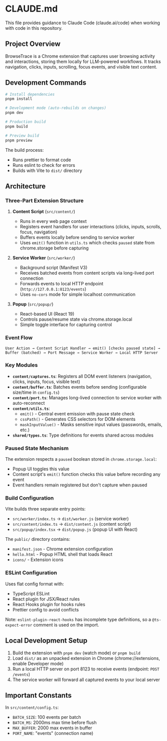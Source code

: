 # CLAUDE.md

This file provides guidance to Claude Code (claude.ai/code) when working with code in this repository.

## Project Overview

BrowseTrace is a Chrome extension that captures user browsing activity and interactions, storing them locally for LLM-powered workflows. It tracks navigation, clicks, inputs, scrolling, focus events, and visible text content.

## Development Commands

```bash
# Install dependencies
pnpm install

# Development mode (auto-rebuilds on changes)
pnpm dev

# Production build
pnpm build

# Preview build
pnpm preview
```

The build process:

- Runs prettier to format code
- Runs eslint to check for errors
- Builds with Vite to `dist/` directory

## Architecture

### Three-Part Extension Structure

1. **Content Script** (`src/content/`)
   - Runs in every web page context
   - Registers event handlers for user interactions (clicks, inputs, scrolls, focus, navigation)
   - Buffers events locally before sending to service worker
   - Uses `emit()` function in `utils.ts` which checks `paused` state from chrome.storage before capturing

2. **Service Worker** (`src/worker/`)
   - Background script (Manifest V3)
   - Receives batched events from content scripts via long-lived port connection
   - Forwards events to local HTTP endpoint (`http://127.0.0.1:8123/events`)
   - Uses `no-cors` mode for simple localhost communication

3. **Popup** (`src/popup/`)
   - React-based UI (React 19)
   - Controls pause/resume state via chrome.storage.local
   - Simple toggle interface for capturing control

### Event Flow

```
User Action → Content Script Handler → emit() [checks paused state] →
Buffer (batched) → Port Message → Service Worker → Local HTTP Server
```

### Key Modules

- **`content/captures.ts`**: Registers all DOM event listeners (navigation, clicks, inputs, focus, visible text)
- **`content/buffer.ts`**: Batches events before sending (configurable size/time in `config.ts`)
- **`content/port.ts`**: Manages long-lived connection to service worker with auto-reconnect
- **`content/utils.ts`**:
  - `emit()` - Central event emission with pause state check
  - `cssPath()` - Generates CSS selectors for DOM elements
  - `maskInputValue()` - Masks sensitive input values (passwords, emails, etc.)
- **`shared/types.ts`**: Type definitions for events shared across modules

### Paused State Mechanism

The extension respects a `paused` boolean stored in `chrome.storage.local`:

- Popup UI toggles this value
- Content script's `emit()` function checks this value before recording any event
- Event handlers remain registered but don't capture when paused

### Build Configuration

Vite builds three separate entry points:

- `src/worker/index.ts` → `dist/worker.js` (service worker)
- `src/content/index.ts` → `dist/content.js` (content script)
- `src/popup/index.tsx` → `dist/popup.js` (popup UI with React)

The `public/` directory contains:

- `manifest.json` - Chrome extension configuration
- `hello.html` - Popup HTML shell that loads React
- `icons/` - Extension icons

### ESLint Configuration

Uses flat config format with:

- TypeScript ESLint
- React plugin for JSX/React rules
- React Hooks plugin for hooks rules
- Prettier config to avoid conflicts

Note: `eslint-plugin-react-hooks` has incomplete type definitions, so a `@ts-expect-error` comment is used on the import.

## Local Development Setup

1. Build the extension with `pnpm dev` (watch mode) or `pnpm build`
2. Load `dist/` as an unpacked extension in Chrome (chrome://extensions, enable Developer mode)
3. Run a local HTTP server on port 8123 to receive events (endpoint: `POST /events`)
4. The service worker will forward all captured events to your local server

## Important Constants

In `src/content/config.ts`:

- `BATCH_SIZE`: 100 events per batch
- `BATCH_MS`: 2000ms max time before flush
- `MAX_BUFFER`: 2000 max events in buffer
- `PORT_NAME`: "events" (connection name)
